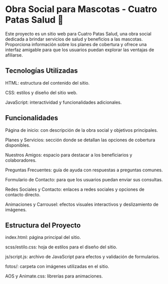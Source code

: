 # Obra Social para Mascotas - Cuatro Patas Salud 🐾

Este proyecto es un sitio web para Cuatro Patas Salud, una obra social dedicada a brindar servicios de salud y beneficios a las mascotas. 
Proporciona información sobre los planes de cobertura y ofrece una interfaz amigable para que los usuarios puedan explorar las ventajas de afiliarse.

## Tecnologías Utilizadas

HTML: estructura del contenido del sitio.

CSS: estilos y diseño del sitio web.

JavaScript: interactividad y funcionalidades adicionales.

## Funcionalidades
Página de inicio: con descripción de la obra social y objetivos principales.

Planes y Servicios: sección donde se detallan las opciones de cobertura disponibles.

Nuestros Amigos: espacio para destacar a los beneficiarios y colaboradores.

Preguntas Frecuentes: guía de ayuda con respuestas a preguntas comunes.

Formulario de Contacto: para que los usuarios puedan enviar sus consultas.

Redes Sociales y Contacto: enlaces a redes sociales y opciones de contacto directo.

Animaciones y Carrousel: efectos visuales interactivos y deslizamiento de imágenes.

## Estructura del Proyecto

index.html: página principal del sitio.

scss/estilo.css: hoja de estilos para el diseño del sitio.

js/script.js: archivo de JavaScript para efectos y validación de formularios.

fotos/: carpeta con imágenes utilizadas en el sitio.

AOS y Animate.css: librerías para animaciones.

